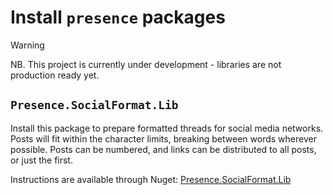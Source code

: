 # Install `presence` packages

> [!WARNING]
> NB. This project is currently under development - libraries are not production ready yet.

## `Presence.SocialFormat.Lib`

Install this package to prepare formatted threads for social media networks. Posts will fit within the character limits, breaking between words wherever possible. Posts can be numbered, and links can be distributed to all posts, or just the first.

Instructions are available through Nuget: [Presence.SocialFormat.Lib](https://www.nuget.org/packages/Presence.SocialFormat.Lib)
